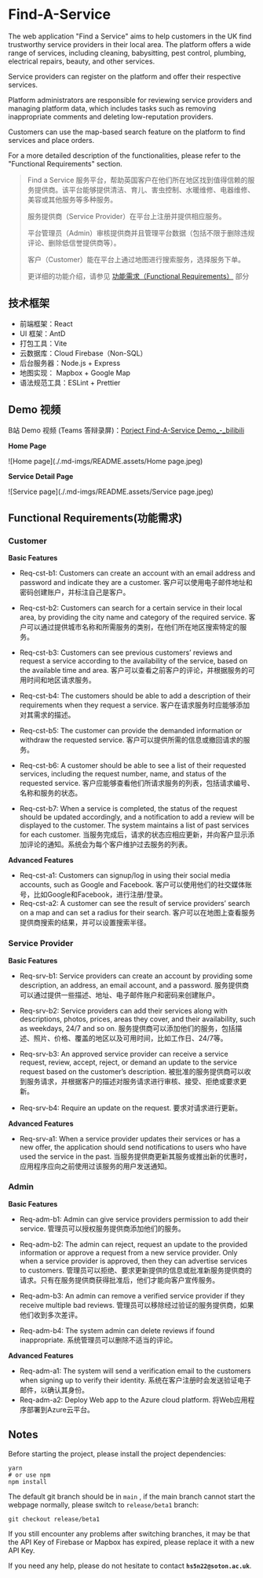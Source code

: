 # Find-A-Service

The web application "Find a Service" aims to help customers in the UK find trustworthy service providers in their local area. The platform offers a wide range of services, including cleaning, babysitting, pest control, plumbing, electrical repairs, beauty, and other services.

Service providers can register on the platform and offer their respective services.

Platform administrators are responsible for reviewing service providers and managing platform data, which includes tasks such as removing inappropriate comments and deleting low-reputation providers.

Customers can use the map-based search feature on the platform to find services and place orders.

For a more detailed description of the functionalities, please refer to the "Functional Requirements" section.

> Find a Service 服务平台，帮助英国客户在他们所在地区找到值得信赖的服务提供商。该平台能够提供清洁、育儿、害虫控制、水暖维修、电器维修、美容或其他服务等多种服务。
>
> 服务提供商（Service Provider）在平台上注册并提供相应服务。
>
> 平台管理员（Admin）审核提供商并且管理平台数据（包括不限于删除违规评论、删除低信誉提供商等）。
>
> 客户（Customer）能在平台上通过地图进行搜索服务，选择服务下单。
>
> 更详细的功能介绍，请参见 <a href="#Functional Requirements(功能需求)">功能需求（Functional Requirements）</a> 部分



## 技术框架

+ 前端框架：React
+ UI 框架：AntD
+ 打包工具：Vite
+ 云数据库：Cloud Firebase（Non-SQL）
+ 后台服务器：Node.js + Express
+ 地图实现： Mapbox + Google Map
+ 语法规范工具：ESLint + Prettier



## Demo 视频

B站 Demo 视频 (Teams 答辩录屏)：[Porject Find-A-Service Demo_-_bilibili](https://www.bilibili.com/video/BV1Hp4y1V7gb/)

**Home Page**

![Home page](./.md-imgs/README.assets/Home page.jpeg)

**Service Detail Page**

![Service page](./.md-imgs/README.assets/Service page.jpeg)



## Functional Requirements(功能需求)

### Customer 

**Basic Features**

+ Req-cst-b1: Customers can create an account with an email address and password and indicate they are a customer. 客户可以使用电子邮件地址和密码创建账户，并标注自己是客户。

+ Req-cst-b2: Customers can search for a certain service in their local area, by providing the city name and category of the required service. 客户可以通过提供城市名称和所需服务的类别，在他们所在地区搜索特定的服务。

+ Req-cst-b3: Customers can see previous customers’ reviews and request a service according to the availability of the service, based on the available time and area. 客户可以查看之前客户的评论，并根据服务的可用时间和地区请求服务。

+ Req-cst-b4: The customers should be able to add a description of their requirements when they request a service. 客户在请求服务时应能够添加对其需求的描述。

+ Req-cst-b5: The customer can provide the demanded information or withdraw the requested service. 客户可以提供所需的信息或撤回请求的服务。

+ Req-cst-b6: A customer should be able to see a list of their requested services, including the request number, name, and status of the requested service. 客户应能够查看他们所请求服务的列表，包括请求编号、名称和服务的状态。

+ Req-cst-b7: When a service is completed, the status of the request should be updated accordingly, and a notification to add a review will be displayed to the customer. The system maintains a list of past services for each customer. 当服务完成后，请求的状态应相应更新，并向客户显示添加评论的通知。系统会为每个客户维护过去服务的列表。

**Advanced Features**

+ Req-cst-a1: Customers can signup/log in using their social media accounts, such as Google and Facebook. 客户可以使用他们的社交媒体账号，比如Google和Facebook，进行注册/登录。
+ Req-cst-a2: A customer can see the result of service providers’ search on a map and can set a radius for their search. 客户可以在地图上查看服务提供商搜索的结果，并可以设置搜索半径。



### Service Provider 

**Basic Features**

+ Req-srv-b1: Service providers can create an account by providing some description, an address, an email account, and a password. 服务提供商可以通过提供一些描述、地址、电子邮件账户和密码来创建账户。

+ Req-srv-b2: Service providers can add their services along with descriptions, photos, prices, areas they cover, and their availability, such as weekdays, 24/7 and so on. 服务提供商可以添加他们的服务，包括描述、照片、价格、覆盖的地区以及可用时间，比如工作日、24/7等。

+ Req-srv-b3: An approved service provider can receive a service request, review, accept, reject, or demand an update to the service request based on the customer’s description. 被批准的服务提供商可以收到服务请求，并根据客户的描述对服务请求进行审核、接受、拒绝或要求更新。

+ Req-srv-b4: Require an update on the request. 要求对请求进行更新。

**Advanced Features**

+ Req-srv-a1: When a service provider updates their services or has a new offer, the application should send notifications to users who have used the service in the past. 当服务提供商更新其服务或推出新的优惠时，应用程序应向之前使用过该服务的用户发送通知。



### Admin

 **Basic Features**

+ Req-adm-b1: Admin can give service providers permission to add their service.
  管理员可以授权服务提供商添加他们的服务。
+ Req-adm-b2: The admin can reject, request an update to the provided information or approve a request from a new service provider. Only when a service provider is approved, then they can advertise services to customers.
管理员可以拒绝、要求更新提供的信息或批准新服务提供商的请求。只有在服务提供商获得批准后，他们才能向客户宣传服务。

+ Req-adm-b3: An admin can remove a verified service provider if they receive multiple bad reviews.
管理员可以移除经过验证的服务提供商，如果他们收到多次差评。

+ Req-adm-b4: The system admin can delete reviews if found inappropriate.
系统管理员可以删除不适当的评论。

**Advanced Features**

+ Req-adm-a1: The system will send a verification email to the customers when signing up to verify their identity. 系统在客户注册时会发送验证电子邮件，以确认其身份。
+ Req-adm-a2: Deploy Web app to the Azure cloud platform. 将Web应用程序部署到Azure云平台。



## Notes

Before starting the project, please install the project dependencies:

```shell
yarn
# or use npm
npm install
```

The default git branch should be in `main` , if the main branch cannot start the webpage normally, please switch to `release/beta1` branch:

```shell
git checkout release/beta1
```

If you still encounter any problems after switching branches, it may be that the API Key of Firebase or Mapbox has expired, please replace it with a new API Key.

If you need any help, please do not hesitate to contact **`hs5n22@soton.ac.uk`**.